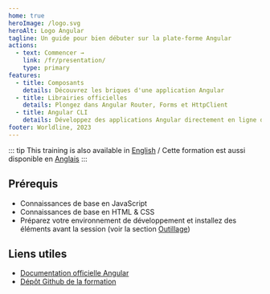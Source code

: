 ```yaml
---
home: true
heroImage: /logo.svg
heroAlt: Logo Angular
tagline: Un guide pour bien débuter sur la plate-forme Angular
actions: 
  - text: Commencer →
    link: /fr/presentation/
    type: primary
features:
  - title: Composants
    details: Découvrez les briques d'une application Angular
  - title: Librairies officielles
    details: Plongez dans Angular Router, Forms et HttpClient
  - title: Angular CLI
    details: Développez des applications Angular directement en ligne de commande
footer: Worldline, 2023
---
```


::: tip
This training is also available in [English](/) / Cette formation est aussi disponible en [Anglais](/)
:::

## Prérequis

- Connaissances de base en JavaScript
- Connaissances de base en HTML & CSS
- Préparez votre environnement de développement et installez des éléments avant la session (voir la section [Outillage](tooling))

## Liens utiles

- [Documentation officielle Angular](https://angular.io/docs)
- [Dépôt Github de la formation](https://github.com/worldline/angular-training)

